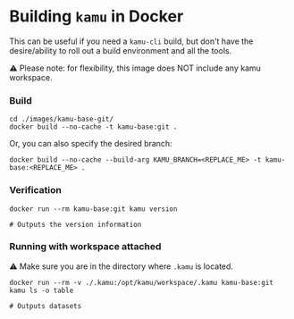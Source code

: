 # Building `kamu` in Docker

This can be useful if you need a `kamu-cli` build, but don't have the desire/ability 
to roll out a build environment and all the tools.

⚠️ Please note: for flexibility, this image does NOT include any kamu workspace.

### Build

```shell
cd ./images/kamu-base-git/
docker build --no-cache -t kamu-base:git .
```

Or, you can also specify the desired branch:
```shell
docker build --no-cache --build-arg KAMU_BRANCH=<REPLACE_ME> -t kamu-base:<REPLACE_ME> .
```

### Verification

```shell
docker run --rm kamu-base:git kamu version

# Outputs the version information
```

### Running with workspace attached

⚠️ Make sure you are in the directory where `.kamu` is located.

```shell
docker run --rm -v ./.kamu:/opt/kamu/workspace/.kamu kamu-base:git kamu ls -o table

# Outputs datasets
```
